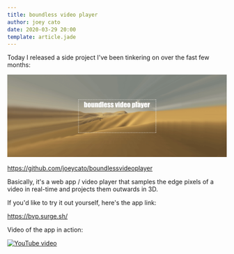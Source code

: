 ```yaml
---
title: boundless video player
author: joey cato
date: 2020-03-29 20:00
template: article.jade
---
```


Today I released a side project I've been tinkering on over the fast few months:

![bvplogo](bvplogo.png)

https://github.com/joeycato/boundlessvideoplayer

Basically, it's a web app / video player that samples the edge pixels of a video in real-time and projects them outwards in 3D.

If you'd like to try it out yourself, here's the app link:

https://bvp.surge.sh/

Video of the app in action:

[![YouTube video](http://img.youtube.com/vi/BEVUlyltP-g/0.jpg)](https://www.youtube.com/watch?v=BEVUlyltP-g "Paranoimia")
